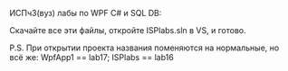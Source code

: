 ИСПч3(вуз) лабы по WPF C# и SQL DB:

Скачайте все эти файлы, откройте ISPlabs.sln в VS, и готово.

P.S. При открытии проекта названия поменяются на нормальные, но всё же:
WpfApp1 == lab17;
ISPlabs == lab16
